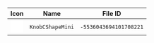 | Icon | Name | File ID |
| ---  | ---  | ---     |
| ![](KnobCShapeMini.png) | `KnobCShapeMini` | `-5536043694101708221` |

